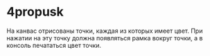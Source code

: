 # 4propusk
На канвас отрисованы точки, каждая из которых имеет цвет. При нажатии на эту точку должна появляться рамка вокруг точки, а в консоль печататься цвет точки.
